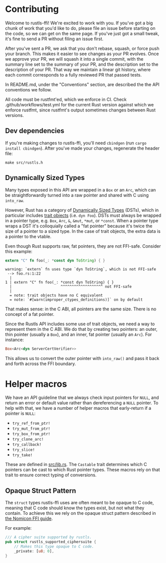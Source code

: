 # Contributing

Welcome to rustls-ffi! We're excited to work with you. If you've got a big chunk of
work that you'd like to do, please file an issue before starting on the code, so
we can get on the same page. If you've just got a small tweak, it's fine to send
a PR without filing an issue first.

After you've sent a PR, we ask that you don't rebase, squash, or force push your
branch. This makes it easier to see changes as your PR evolves. Once we approve
your PR, we will squash it into a single commit, with the summary line set to
the summary of your PR, and the description set to the description of your PR.
That way we maintain a linear git history, where each commit corresponds to a
fully reviewed PR that passed tests.

In README.md, under the "Conventions" section, are described the the API
conventions we follow.

All code must be rustfmt'ed, which we enforce in CI. Check
.github/workflows/test.yml for the current Rust version against which we enforce
rustfmt, since rustfmt's output sometimes changes between Rust versions.

## Dev dependencies

If you're making changes to rustls-ffi, you'll need
`cbindgen` (run `cargo install cbindgen`). After you've made your changes,
regenerate the header file:

    make src/rustls.h

## Dynamically Sized Types

Many types exposed in this API are wrapped in a `Box` or an `Arc`, which can be
straightforwardly turned into a raw pointer and shared with C using `into_raw`.

However, Rust has a category of [Dynamically Sized Types] (DSTs), which in particular
includes [trait objects] (i.e. `dyn Foo`). DSTs must always be wrapped in a
pointer type, e.g. `Box`, `Arc`, `&`, `&mut`, `*mut`, or `*const`. When a pointer
type wraps a DST it's colloquially called a "fat pointer" because it's twice the
size of a pointer to a sized type. In the case of trait objects, the extra data
is a pointer to the vtable.

Even though Rust supports raw, fat pointers, they are not FFI-safe. Consider
this example:

```rust
extern "C" fn foo(_: *const dyn ToString) { }
```

```
warning: `extern` fn uses type `dyn ToString`, which is not FFI-safe
 --> foo.rs:1:22
  |
1 | extern "C" fn foo(_: *const dyn ToString) { }
  |                      ^^^^^^^^^^^^^^^^^^^ not FFI-safe
  |
  = note: trait objects have no C equivalent
  = note: `#[warn(improper_ctypes_definitions)]` on by default
```

That makes sense: in the C ABI, all pointers are the same size. There is no
concept of a fat pointer.

Since the Rustls API includes some use of trait objects, we need a way to
represent them in the C ABI. We do that by creating two pointers: an outer,
thin pointer (usually a `Box`), and an inner, fat pointer (usually an `Arc`).
For instance:

```rust
Box<Arc<dyn ServerCertVerifier>>
```

This allows us to convert the outer pointer with `into_raw()` and pass it back
and forth across the FFI boundary.

[Dynamically Sized Types]: https://doc.rust-lang.org/beta/reference/dynamically-sized-types.html
[trait objects]: https://doc.rust-lang.org/beta/reference/types/trait-object.html

# Helper macros

We have an API guideline that we always check input pointers for `NULL`, and
return an error or default value rather than dereferencing a `NULL` pointer.
To help with that, we have a number of helper macros that early-return if a
pointer is `NULL`:

 - `try_ref_from_ptr!`
 - `try_mut_from_ptr!`
 - `try_box_from_ptr!`
 - `try_clone_arc!`
 - `try_callback!`
 - `try_slice!`
 - `try_take!`

These are defined in [src/lib.rs](src/lib.rs). The `Castable` trait determines which
C pointers can be cast to which Rust pointer types. These macros rely
on that trait to ensure correct typing of conversions.

## Opaque Struct Pattern

The `struct` types rustls-ffi uses are often meant to be opaque to C code, meaning that 
C code should know the types exist, but not what they contain. To achieve this we rely on 
the opaque struct pattern described in [the Nomicon FFI guide](https://doc.rust-lang.org/nomicon/ffi.html#representing-opaque-structs).

For example:
```rust
/// A cipher suite supported by rustls.
pub struct rustls_supported_ciphersuite {
    // Makes this type opaque to C code.
    _private: [u8; 0],
}
```

